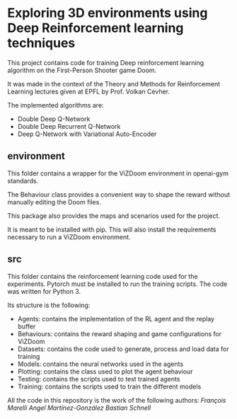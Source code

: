 # Exploring 3D environments using Deep Reinforcement learning techniques



This project contains code for training Deep reinforcement learning algorithm on the First-Person Shooter game Doom.

It was made in the context of the Theory and Methods for Reinforcement Learning lectures given at EPFL by Prof. Volkan Cevher.



The implemented algorithms are:

- Double Deep Q-Network
- Double Deep Recurrent Q-Network
- Deep Q-Network with Variational Auto-Encoder



## environment

This folder contains a wrapper for the ViZDoom environment in openai-gym standards.

The Behaviour class provides a convenient way to shape the reward without manually editing the Doom files.

This package also provides the maps and scenarios used for the project.  

It is meant to be installed with pip. This will also install the requirements necessary to run a ViZDoom environment.



## src

This folder contains the reinforcement learning code used for the experiments. Pytorch must be installed to run the training scripts. The code was written for Python 3.

Its structure is the following:

- Agents: contains the implementation of the RL agent and the replay buffer
- Behaviours: contains the reward shaping and game configurations for ViZDoom
- Datasets: contains the code used to generate, process and load data for training
- Models: contains the neural networks used in the agents
- Plotting: contains the class used to plot the agent behaviour
- Testing: contains the scripts used to test trained agents
- Training: contains the scripts used to train the different models



All the code in this repository is the work of the following authors:
*François Marelli*
*Angel Martínez-González*
*Bastian Schnell*

